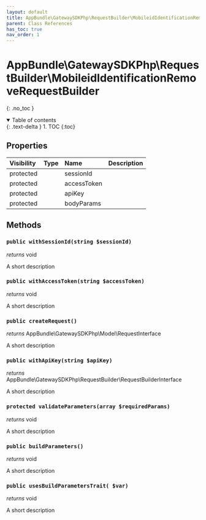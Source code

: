 ```yaml
---
layout: default
title: AppBundle\GatewaySDKPhp\RequestBuilder\MobileidIdentificationRemoveRequestBuilder
parent: Class References
has_toc: true
nav_order: 1
---
```


# AppBundle\GatewaySDKPhp\RequestBuilder\MobileidIdentificationRemoveRequestBuilder
{: .no_toc }

<details open markdown="block">
  <summary>
    Table of contents
  </summary>
  {: .text-delta }
1. TOC
{:toc}
</details>

## Properties

| Visibility | Type | Name | Description |
| :--- | :--- | :--- | :--- |
| protected |  | sessionId |  |
| protected |  | accessToken |  |
| protected |  | apiKey |  |
| protected |  | bodyParams |  |


## Methods

### `public withSessionId(string $sessionId)`

*returns* void

A short description

### `public withAccessToken(string $accessToken)`

*returns* void

A short description

### `public createRequest()`

*returns* AppBundle\GatewaySDKPhp\Model\RequestInterface

A short description

### `public withApiKey(string $apiKey)`

*returns* AppBundle\GatewaySDKPhp\RequestBuilder\RequestBuilderInterface

A short description

### `protected validateParameters(array $requiredParams)`

*returns* void

A short description

### `public buildParameters()`

*returns* void

A short description

### `public usesBuildParametersTrait( $var)`

*returns* void

A short description


